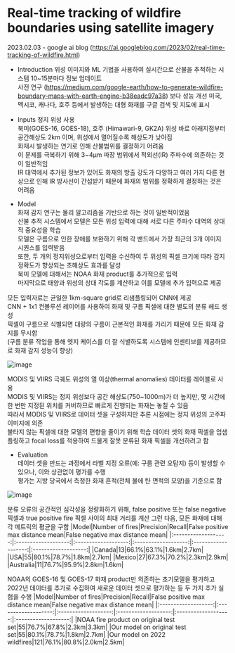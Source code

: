 # Real-time tracking of wildfire boundaries using satellite imagery  
2023.02.03 - google ai blog (https://ai.googleblog.com/2023/02/real-time-tracking-of-wildfire.html)  

- Introduction
위성 이미지와 ML 기법을 사용하여 실시간으로 산불을 추적하는 시스템
10~15분마다 정보 업데이트  
사전 연구 (https://medium.com/google-earth/how-to-generate-wildfire-boundary-maps-with-earth-engine-b38eadc97a38) 보다 성능 개선 
미국, 멕시코, 캐나다, 호주 등에서 발생하는 대형 화재를 구글 검색 및 지도에 표시  

- Inputs
정지 위성 사용  
북미(GOES-16, GOES-18), 호주 (Himawari-9, GK2A) 
위성 바로 아래지점부터 공간해상도 2km 이며, 위성에서 멀어질수록 해상도가 낮아짐  
화재시 발생하는 연기로 인해 산불범위를 결정하기 어려움  
이 문제를 극복하기 위해 3~4μm 파장 범위에서 적외선(IR) 주파수에 의존하는 것이 일반적임    
IR 대역에서 추가된 정보가 있어도 화재의 방출 강도가 다양하고 여러 가지 다른 현상으로 인해 IR 방사선이 간섭받기 때문에 화재의 범위를 정확하게 결정하는 것은 어려움 

- Model  
화재 감지 연구는 물리 알고리즘을 기반으로 하는 것이 일반적이었음   
산불 추적 시스템에서 모델은 모든 위성 입력에 대해 서로 다른 주파수 대역의 상대적 중요성을 학습  
모델은 구름으로 인한 장애를 보완하기 위해 각 밴드에서 가장 최근의 3개 이미지 시퀀스를 입력받음  
또한, 두 개의 정지위성으로부터 입력을 수신하여 두 위성의 픽셀 크기에 따라 감지 정확도가 향상되는 초해상도 효과를 달성   
북미 모델에 대해서는 NOAA 화재 product를 추가적으로 입력      
마지막으로 태양과 위성의 상대 각도를 계산하고 이를 모델에 추가 입력으로 제공   

모든 입력자료는 균일한 1km-square grid로 리샘플링되어 CNN에 제공   
CNN + 1x1 컨볼루션 레이어를 사용하여 화재 및 구름 픽셀에 대한 별도의 분류 헤드 생성   
픽셀이 구름으로 식별되면 대량의 구름이 근본적인 화재를 가리기 때문에 모든 화재 감지를 무시함   
(구름 분류 작업을 통해 엣지 케이스를 더 잘 식별하도록 시스템에 인센티브를 제공하므로 화재 감지 성능이 향상)   

![image](https://user-images.githubusercontent.com/76670294/217757470-06f30fb6-b4dd-480d-bd0e-bc3476793c4c.png)

MODIS 및 VIIRS 극궤도 위성의 열 이상(thermal anomalies) 데이터를 레이블로 사용    
MODIS 및 VIIRS는 정지 위성보다 공간 해상도(750~1000m)가 더 높지만, 몇 시간에 한 번만 지정된 위치를 커버하므로 빠르게 진행되는 화재는 놓칠 수 있음   
따라서 MODIS 및 VIIRS로 데이터 셋을 구성하지만 추론 시점에는 정지 위성의 고주파 이미지에 의존    
불타지 않는 픽셀에 대한 모델의 편향을 줄이기 위해 학습 데이터 셋의 화재 픽셀을 업샘플링하고 focal loss를 적용하여 드물게 잘못 분류된 화재 픽셀을 개선하려고 함   

- Evaluation  
데이터 셋을 만드는 과정에서 라벨 지정 오류(예: 구름 관련 오탐지) 등이 발생할 수 있으나, 이와 상관없이 평가를 수행   
평가는 지방 당국에서 측정한 화재 흔적(전체 불에 탄 면적의 모양)을 기준으로 함   

![image](https://user-images.githubusercontent.com/76670294/217770376-36854fab-72b7-4816-9f9f-5902fffae222.png)

분류 오류의 공간적인 심각성을 정량화하기 위해, false positive 또는 false negative 픽셀과 true positive fire 픽셀 사이의 최대 거리를 계산
그런 다음, 모든 화재에 대해 각 메트릭의 평균을 구함
|Model|Number of fires|Precision|Recall|False positive max distance mean|False negative max distance mean|
|:-------------------:|:-------------------:|:-------------------:|:-------------------:|:-------------------:|:-------------------:|
|Canada|13|66.1%|63.1%|1.6km|2.7km|
|USA|55|80.1%|78.7%|1.8km|2.7km|
|Mexico|27|67.3%|70.2%|2.3km|2.9km|
|Australia|11|76.7%|95.9%|2.8km|1.6km|

NOAA의 GOES-16 및 GOES-17 화재 product만 의존하는 초기모델을 평가하고 2022년 데이터를 추가로 수집하여 새로운 데이터 셋으로 평가하는 등 두 가지 추가 실험을 수행
|Model|Number of fires|Precision|Recall|False positive max distance mean|False negative max distance mean|
|:-------------------:|:-------------------:|:-------------------:|:-------------------:|:-------------------:|:-------------------:|
|NOAA fire product on original test set|55|76.7%|67.8%|2.3km|3.3km|
|Our model on original test set|55|80.1%|78.7%|1.8km|2.7km|
|Our model on 2022 wildfires|121|76.1%|80.8%|2.0km|2.5km|
